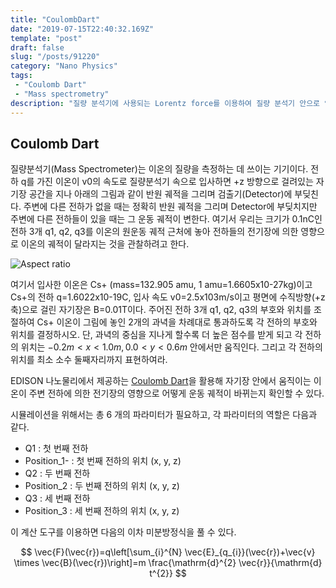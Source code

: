 ```yaml
---
title: "CoulombDart"
date: "2019-07-15T22:40:32.169Z"
template: "post"
draft: false
slug: "/posts/91220"
category: "Nano Physics"
tags: 
 - "Coulomb Dart"
 - "Mass spectrometry"
description: "질량 분석기에 사용되는 Lorentz force를 이용하여 질량 분석기 안으로 입사된 이온의 경로를 같은 크기의 전하를 가진 입자 3개로 조정하여 우리가 원하는 과녁 안을 지나가게 한다. Lorentz force와 Coulomb force에 관련된 이차 coupled 미분 방정식을 4차 Runge-Kutta 방법을 이용하여 해를 구한다. 주어진 전하를 조정하여 질량 분석기 안으로 입사된 이온의 경로를 임의로 조정할 수 있다."
---
```


## Coulomb Dart

질량분석기(Mass Spectrometer)는 이온의 질량을 측정하는 데 쓰이는 기기이다. 전하 q를 가진 이온이 v0의 속도로 질량분석기 속으로 입사하면 +z 방향으로 걸려있는 자기장 공간을 지나 아래의 그림과 같이 반원 궤적을 그리며 검출기(Detector)에 부딪친다. 주변에 다른 전하가 없을 때는 정확히 반원 궤적을 그리며 Detector에 부딪치지만 주변에 다른 전하들이 있을 때는 그 운동 궤적이 변한다. 여기서 우리는 크기가 0.1nC인 전하 3개 q1, q2, q3를 이온의 원운동 궤적 근처에 놓아 전하들의 전기장에 의한 영향으로 이온의 궤적이 달라지는 것을 관찰하려고 한다.


![Aspect ratio](/media/POST/9122/0.jpg)


여기서 입사한 이온은 Cs+ (mass=132.905 amu, 1 amu=1.6605x10-27kg)이고 Cs+의 전하 q=1.6022x10-19C, 입사 속도 v0=2.5x103m/s이고 평면에 수직방향(+z축)으로 걸린 자기장은 B=0.01T이다. 주어진 전하 3개 q1, q2, q3의 부호와 위치를 조절하여 Cs+ 이온이 그림에 놓인 2개의 과녁을 차례대로 통과하도록 각 전하의 부호와 위치를 결정하시오. 단, 과녁의 중심을 지나게 할수록 더 높은 점수를 받게 되고 각 전하의 위치는 $-0.2m<x<1.0m, 0.0<y<0.6m$ 안에서만 움직인다. 그리고 각 전하의 위치를 최소 소수 둘째자리까지 표현하여라.


EDISON 나노물리에서 제공하는 [Coulomb Dart](https://www.edison.re.kr/web/nano/scienceappstore/-/scienceapp/coulombdart/1-0-0/view)을 활용해 자기장 안에서 움직이는 이온이 주변 전하에 의한 전기장의 영향으로 어떻게 운동 궤적이 바뀌는지 확인할 수 있다. 

시뮬레이션을 위해서는 총 6 개의 파라미터가 필요하고, 각 파라미터의 역할은 다음과 같다.

- Q1 : 첫 번째 전하
- Position_1- : 첫 번째 전하의 위치 (x, y, z) 
- Q2 : 두 번째 전하
- Position_2 : 두 번째 전하의 위치 (x, y, z) 
- Q3 : 세 번째 전하
- Position_3 : 세 번째 전하의 위치 (x, y, z)


이 계산 도구를 이용하면 다음의 이차 미분방정식을 풀 수 있다.

$$
\vec{F}(\vec{r})=q\left[\sum_{i}^{N} \vec{E}_{q_{i}}(\vec{r})+\vec{v} \times \vec{B}(\vec{r})\right]=m \frac{\mathrm{d}^{2} \vec{r}}{\mathrm{d} t^{2}}
$$
